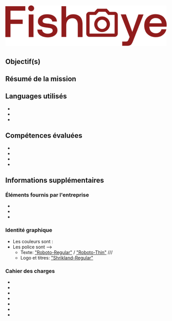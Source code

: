 # ![Logo Fisheye](public/assets/logo/logo.png)

## Objectif(s)


## Résumé de la mission

## Languages utilisés
- 
- 
- 

## Compétences évaluées
- 
- 
- 
- 

## Informations supplémentaires

### Éléments fournis par l'entreprise
- 
- 
- 

### Identité graphique
- Les couleurs sont : 
- Les police sont --> 
   * Texte:  ["Roboto-Regular"](https://fonts.google.com/specimen/Roboto) / ["Roboto-Thin"](https://fonts.google.com/specimen/Roboto)
   /// 
   * Logo et titres: ["Shrikland-Regular"](https://fonts.google.com/specimen/Shrikhand)

### Cahier des charges
- 
- 
- 
- 
- 
- 
- 